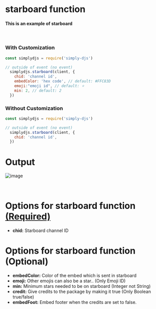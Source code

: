 # starboard function
#### This is an example of starboard
<br>

### With Customization
```js
const simplydjs = require('simply-djs')

// outside of event (no event)
  simplydjs.starboard(client, {
    chid: 'channel id',
    embedColor: 'hex code', // default: #FFC83D
    emoji:"emoji id", // default: ⭐
    min: 2, // default: 2
  })
```

### Without Customization
```js
const simplydjs = require('simply-djs')

// outside of event (no event)
  simplydjs.starboard(client, {
    chid: 'channel id',
  })
```

# Output
![image](https://user-images.githubusercontent.com/71836991/129900817-becb2c35-5ad5-44fd-972f-4a9dcafb0551.png)

<br>

# Options for starboard function [(Required)](https://github.com/Rahuletto/simply-djs/blob/main/Examples/starboard.md)
- **chid:** Starboard channel ID

# Options for starboard function (Optional)
- **embedColor:** Color of the embed which is sent in starboard
- **emoji:** Other emojis can also be a star.. (Only Emoji ID)
- **min:** Minimum stars needed to be on starboard (Integer not String)
- **credit:** Give credits to the package by making it true (Only Boolean true/false)
- **embedFoot:** Embed footer when the credits are set to false.
